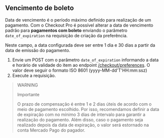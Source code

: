 ## Vencimento de boleto 

Data de vencimento é o período máximo definido para realização de um pagamento. Com o Checkout Pro é possível alterar a data de vencimento padrão para **pagamentos com boleto** enviando o parâmetro `date_of_expiration` na requisição de criação da preferência. 

Neste campo, a data configurada deve ser entre 1 dia e 30 dias a partir da data de emissão do pagamento.


1. Envie um POST com o parâmetro `date_of_expiration` informando a data e horário de validade do item ao endpoint [/checkout/preferences](https://www.mercadopago[FAKER][URL][DOMAIN]/developers/pt/reference/preferences/_checkout_preferences/post). O valor deve seguir o formato ISO 8601 (yyyy-MM-dd'T'HH:mm:ssz)
2. Execute a requisição.

> WARNING
>
> Importante
>
> O prazo de compensação é entre 1 e 2 dias úteis de acordo com o meio de pagamento escolhido. Por isso, recomendamos definir a data de expiração com no mínimo 3 dias de intervalo para garantir a realização do pagamento. Além disso, caso o pagamento seja realizado depois da data de expiração, o valor será estornado na conta Mercado Pago do pagador.
